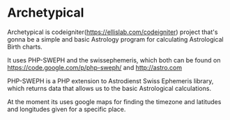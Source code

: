 Archetypical
============

Archetypical is codeigniter(https://ellislab.com/codeigniter) project that's gonna be a simple and basic Astrology program for calculating Astrological Birth charts. 

It uses PHP-SWEPH and the swissephemeris, which both can be found on https://code.google.com/p/php-sweph/ and http://astro.com

PHP-SWEPH is a PHP extension to Astrodienst Swiss Ephemeris library, which returns data that allows us to the basic Astrological calculations.

At the moment its uses google maps for finding the timezone and latitudes and longitudes given for a specific place.




